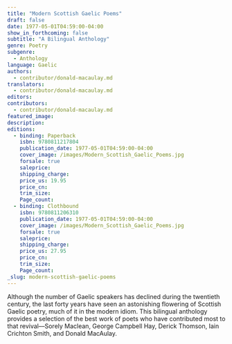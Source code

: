 ```yaml
---
title: "Modern Scottish Gaelic Poems"
draft: false
date: 1977-05-01T04:59:00-04:00
show_in_forthcoming: false
subtitle: "A Bilingual Anthology"
genre: Poetry
subgenre:
  - Anthology
language: Gaelic
authors:
  - contributor/donald-macaulay.md
translators:
  - contributor/donald-macaulay.md
editors:
contributors:
  - contributor/donald-macaulay.md
featured_image:
description:
editions:
  - binding: Paperback
    isbn: 9780811217804
    publication_date: 1977-05-01T04:59:00-04:00
    cover_image: /images/Modern_Scottish_Gaelic_Poems.jpg
    forsale: true
    saleprice:
    shipping_charge:
    price_us: 19.95
    price_cn:
    trim_size:
    Page_count:
  - binding: Clothbound
    isbn: 9780811206310
    publication_date: 1977-05-01T04:59:00-04:00
    cover_image: /images/Modern_Scottish_Gaelic_Poems.jpg
    forsale: true
    saleprice:
    shipping_charge:
    price_us: 27.95
    price_cn:
    trim_size:
    Page_count:
_slug: modern-scottish-gaelic-poems
---
```


Although the number of Gaelic speakers has declined during the twentieth century, the last forty years have seen an astonishing flowering of Scottish Gaelic poetry, much of it in the modern idiom. This bilingual anthology provides a selection of the best work of poets who have contributed most to that revival––Sorely Maclean, George Campbell Hay, Derick Thomson, Iain Crichton Smith, and Donald MacAulay.

